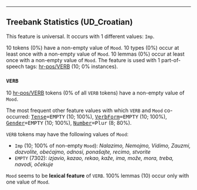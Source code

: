 

--------------------------------------------------------------------------------

## Treebank Statistics (UD_Croatian)

This feature is universal.
It occurs with 1 different values: `Imp`.

10 tokens (0%) have a non-empty value of `Mood`.
10 types (0%) occur at least once with a non-empty value of `Mood`.
10 lemmas (0%) occur at least once with a non-empty value of `Mood`.
The feature is used with 1 part-of-speech tags: [hr-pos/VERB]() (10; 0% instances).

### `VERB`

10 [hr-pos/VERB]() tokens (0% of all `VERB` tokens) have a non-empty value of `Mood`.

The most frequent other feature values with which `VERB` and `Mood` co-occurred: <tt><a href="Tense.html">Tense</a>=EMPTY</tt> (10; 100%), <tt><a href="VerbForm.html">VerbForm</a>=EMPTY</tt> (10; 100%), <tt><a href="Gender.html">Gender</a>=EMPTY</tt> (10; 100%), <tt><a href="Number.html">Number</a>=Plur</tt> (8; 80%).

`VERB` tokens may have the following values of `Mood`:

* `Imp` (10; 100% of non-empty `Mood`): <em>Nalazimo, Nemojmo, Vidimo, Zauzmi, dozvolite, obećajmo, odnosi, ponašajte, recimo, stvorite</em>
* `EMPTY` (7302): <em>izjavio, kazao, rekao, kaže, ima, može, mora, treba, navodi, očekuje</em>

`Mood` seems to be **lexical feature** of `VERB`. 100% lemmas (10) occur only with one value of `Mood`.

